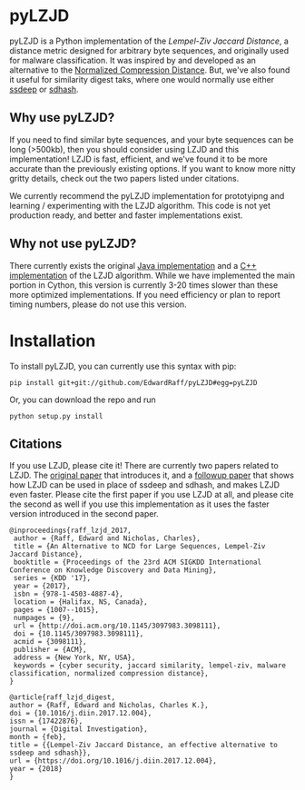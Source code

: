 # pyLZJD

pyLZJD is a Python implementation of the *Lempel-Ziv Jaccard Distance*, a distance metric designed for arbitrary byte sequences, and originally used for malware classification. It was inspired by and developed as an alternative to 
the 
[Normalized Compression Distance](https://en.wikipedia.org/wiki/Normalized_compression_distance). But, we've also found it useful for similarity digest taks, where one would normally use either 
[ssdeep](http://www.forensicswiki.org/wiki/Ssdeep) or [sdhash](http://roussev.net/sdhash/tutorial/03-quick.html). 

## Why use pyLZJD? 

If you need to find similar byte sequences, and your byte sequences can be long (>500kb), then you should consider using LZJD and this implementation! LZJD is fast, efficient, and we've found it to be more accurate than the 
previously existing options. If you want to know more nitty gritty details, check out the two papers listed under citations. 

We currently recommend the pyLZJD implementation for prototyipng and learning / experimenting with the LZJD algorithm. This code is not yet production ready, and better and faster implementations exist.

## Why not use pyLZJD?

There currently exists the original [Java implementation](https://github.com/EdwardRaff/jLZJD) and a [C++ implementation](https://github.com/EdwardRaff/LZJD) of the LZJD algorithm. While we have implemented the main portion in Cython, this version is currently 3-20 times slower than these more optimized implementations. If you need efficiency or plan to report timing numbers, please do not use this version. 

# Installation 

To install pyLZJD, you can currently use this syntax with pip:
```
pip install git+git://github.com/EdwardRaff/pyLZJD#egg=pyLZJD
```
 
 Or, you can download the repo and run
```
python setup.py install
```

## Citations

If you use LZJD, please cite it! There are currently two papers related to LZJD. The [original paper](http://www.edwardraff.com/publications/alternative-ncd-lzjd.pdf) that introduces it, and a [followup paper](https://arxiv.org/abs/1708.03346) that shows how LZJD 
can be used in place of ssdeep and sdhash, and makes LZJD even faster. Please cite the first paper if you use LZJD at all, and please cite the second as well if you use this implementation as it uses the faster version introduced in 
the second paper. 

```
@inproceedings{raff_lzjd_2017,
 author = {Raff, Edward and Nicholas, Charles},
 title = {An Alternative to NCD for Large Sequences, Lempel-Ziv Jaccard Distance},
 booktitle = {Proceedings of the 23rd ACM SIGKDD International Conference on Knowledge Discovery and Data Mining},
 series = {KDD '17},
 year = {2017},
 isbn = {978-1-4503-4887-4},
 location = {Halifax, NS, Canada},
 pages = {1007--1015},
 numpages = {9},
 url = {http://doi.acm.org/10.1145/3097983.3098111},
 doi = {10.1145/3097983.3098111},
 acmid = {3098111},
 publisher = {ACM},
 address = {New York, NY, USA},
 keywords = {cyber security, jaccard similarity, lempel-ziv, malware classification, normalized compression distance},
}

@article{raff_lzjd_digest,
author = {Raff, Edward and Nicholas, Charles K.},
doi = {10.1016/j.diin.2017.12.004},
issn = {17422876},
journal = {Digital Investigation},
month = {feb},
title = {{Lempel-Ziv Jaccard Distance, an effective alternative to ssdeep and sdhash}},
url = {https://doi.org/10.1016/j.diin.2017.12.004},
year = {2018}
}

```
